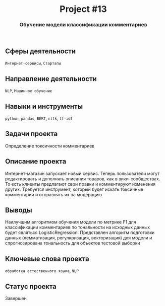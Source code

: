 <h1 align="center">  
  Project #13 
</h1> 

<h3 align="center"> Обучение модели классификации комментариев </h3>
<br>

## Сферы деятельности
`Интернет-сервисы`, `Стартапы`

## Направление деятельности
`NLP`, `Машинное обучение`

## Навыки и инструменты
`python`, `pandas`, `BERT`, `nltk`, `tf-idf`

## Задачи проекта
Определение токсичности комментариев

## Описание проекта
Интернет-магазин запускает новый сервис. Теперь пользователи могут редактировать и дополнять описания товаров, как в вики-сообществах. То есть клиенты предлагают свои правки и комментируют изменения других. Требуется инструмент, который будет искать токсичные комментарии и отправлять их на модерацию

## Выводы
Наилучшим алгоритмом обучения модели по метрике F1 для классификации комментариев по тональности на исходных данных будет являться LogisticRegression. Представлен алгоритм подготовки данных (лемматизация, регуляризация, векторизация) для модели и спрогнозирована тональность для объектов тестовой выборки

## Ключевые слова проекта
`обработка естественного языка`, `NLP`

## Статус проекта
Завершен
